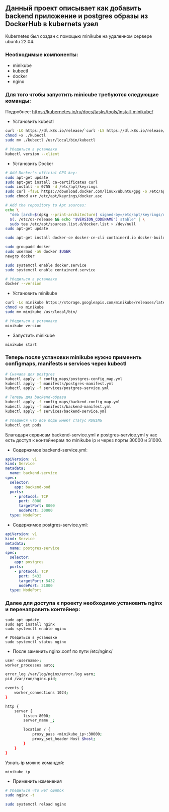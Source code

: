 ## Данный проект описывает как добавить backend приложение и postgres образы из DockerHub в kubernets узел

Kubernetes был создан с помощью minikube на удаленном сервере ubuntu 22.04.

### Необходимые компоненты:
- minikube
- kubectl
- docker
- nginx

### Для того чтобы запустить minicube требуются следующие команды:  
Подробнее: https://kubernetes.io/ru/docs/tasks/tools/install-minikube/
- Установить kubectl
```bash
curl -LO https://dl.k8s.io/release/`curl -LS https://dl.k8s.io/release/stable.txt`/bin/linux/amd64/kubectl
chmod +x ./kubectl
sudo mv ./kubectl /usr/local/bin/kubectl

# Убедиться в установке
kubectl version --client
```
- Установить Docker
```bash
# Add Docker's official GPG key:
sudo apt-get update
sudo apt-get install ca-certificates curl
sudo install -m 0755 -d /etc/apt/keyrings
sudo curl -fsSL https://download.docker.com/linux/ubuntu/gpg -o /etc/apt/keyrings/docker.asc
sudo chmod a+r /etc/apt/keyrings/docker.asc

# Add the repository to Apt sources:
echo \
  "deb [arch=$(dpkg --print-architecture) signed-by=/etc/apt/keyrings/docker.asc] https://download.docker.com/linux/ubuntu \
  $(. /etc/os-release && echo "$VERSION_CODENAME") stable" | \
  sudo tee /etc/apt/sources.list.d/docker.list > /dev/null
sudo apt-get update

sudo apt-get install docker-ce docker-ce-cli containerd.io docker-buildx-plugin docker-compose-plugin

sudo groupadd docker
sudo usermod -aG docker $USER
newgrp docker

sudo systemctl enable docker.service
sudo systemctl enable containerd.service

# Убедиться в установке
docker --version
```
- Установить minikube
```bash
curl -Lo minikube https://storage.googleapis.com/minikube/releases/latest/minikube-linux-amd64
chmod +x minikube
sudo mv minikube /usr/local/bin/

# Убедиться в установке
minikube version
```
- Запустить minikube
```bash
minikube start
```
### Теперь после установки minikube нужно применить configmaps, manifests и services через kubectl
```bash
# Сначала для postgres
kubectl apply -f config_maps/postgres-config_map.yml
kubectl apply -f manifests/postgres-manifest.yml
kubectl apply -f services/postgres-service.yml

# Теперь для backend-образа
kubectl apply -f config_maps/backend-config_map.yml
kubectl apply -f manifests/backend-manifest.yml
kubectl apply -f services/backend-service.yml

# Убедимся что все поды имеют статус RUNING
kubectl get pods
```

Благодаря сервисам backend-service.yml и postgres-service.yml у нас есть доступ к контейнерам по minikube ip и через порты 30000 и 31000.  

- Содержимое backend-service.yml:
```yml
apiVersion: v1
kind: Service
metadata:
  name: backend-service
spec:
  selector:
    app: backend-pod
  ports:
    - protocol: TCP
      port: 8000
      targetPort: 8000
      nodePort: 30000
  type: NodePort
```
- Содержимое postgres-service.yml:
```yml
apiVersion: v1
kind: Service
metadata:
  name: postgres-service
spec:
  selector:
    app: postgres
  ports:
    - protocol: TCP
      port: 5432
      targetPort: 5432
      nodePort: 31000
  type: NodePort
```
### Далее для доступа к проекту необходимо установить nginx и перенаправить контейнер:
```
sudo apt update
sudo apt install nginx
sudo systemctl enable nginx

# Убедиться в установке
sudo systemctl status nginx
```
- После заменить nginx.conf по пути /etc/nginx/  
```bash
user <username>;
worker_processes auto;

error_log /var/log/nginx/error.log warn;
pid /var/run/nginx.pid;

events {
    worker_connections 1024;
}

http {
    server {
        listen 8000;
        server_name _;

        location / {
            proxy_pass <minikube_ip>:30000;
            proxy_set_header Host $host;
        }
    }
}
```
Узнать ip можно командой:
```bash
minikube ip
```
- Применить изменения
```bash
# Убедиться что нет ошибок 
sudo nginx -t

sudo systemctl reload nginx
```
